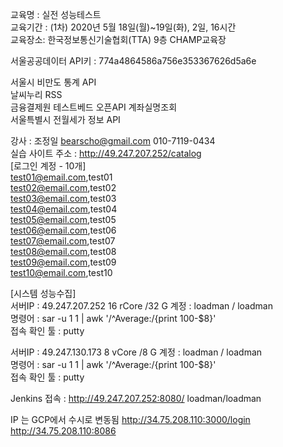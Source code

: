 교육명 : 실전 성능테스트  
교육기간 : (1차) 2020년 5월 18일(월)~19일(화), 2일, 16시간  
교육장소: 한국정보통신기술협회(TTA) 9층 CHAMP교육장  



서울공공데이터 API키 : 774a4864586a756e353367626d5a6e


서울시 비만도 통계 API  
날씨누리 RSS  
금융결제원 테스트베드 오픈API 계좌실명조회  
서울특별시 전월세가 정보 API   


  
강사 : 조정일 bearscho@gmail.com   010-7119-0434    
실습 사이트 주소 : http://49.247.207.252/catalog  
[로그인 계정 - 10개]  
test01@email.com,test01  
test02@email.com,test02  
test03@email.com,test03  
test04@email.com,test04  
test05@email.com,test05  
test06@email.com,test06  
test07@email.com,test07  
test08@email.com,test08  
test09@email.com,test09  
test10@email.com,test10  



[시스템 성능수집]  
서버IP : 49.247.207.252     16 rCore /32 G
계정 : loadman / loadman  
명령어 : sar -u 1 1 | awk '/^Average:/{print 100-$8}'  
접속 확인 툴 : putty  


서버IP : 49.247.130.173       8 vCore  /8 G
계정 : loadman / loadman  
명령어 : sar -u 1 1 | awk '/^Average:/{print 100-$8}'  
접속 확인 툴 : putty  



Jenkins 접속 : http://49.247.207.252:8080/    loadman/loadman

IP 는 GCP에서 수시로 변동됨
http://34.75.208.110:3000/login     
http://34.75.208.110:8086  
